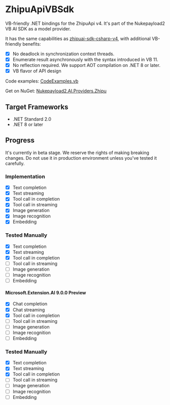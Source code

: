 # ZhipuApiVBSdk
VB-friendly .NET bindings for the ZhipuApi v4. It's part of the Nukepayload2 VB AI SDK as a model provider.

It has the same capabilities as [zhipuai-sdk-csharp-v4](https://github.com/MetaGLM/zhipuai-sdk-csharp-v4), with additional VB-friendly benefits:

- [x] No deadlock in synchronization context threads.
- [x] Enumerate result asynchronously with the syntax introduced in VB 11.
- [x] No reflection required. We support AOT compilation on .NET 8 or later.
- [x] VB flavor of API design

Code examples: [CodeExamples.vb](https://github.com/Nukepayload2/ZhipuApiVBSdk/blob/master/ZhipuApiExamples/CodeExamples.vb)

Get on NuGet: [Nukepayload2.AI.Providers.Zhipu](https://www.nuget.org/packages/Nukepayload2.AI.Providers.Zhipu)

## Target Frameworks
- .NET Standard 2.0
- .NET 8 or later

## Progress
It's currently in beta stage. 
We reserve the rights of making breaking changes.
Do not use it in production environment unless you've tested it carefully.

### Implementation
- [x] Text completion
- [x] Text streaming
- [x] Tool call in completion
- [x] Tool call in streaming
- [x] Image generation
- [x] Image recognition
- [x] Embedding

### Tested Manually
- [x] Text completion
- [x] Text streaming
- [x] Tool call in completion
- [ ] Tool call in streaming
- [ ] Image generation
- [ ] Image recognition
- [ ] Embedding

#### Microsoft.Extension.AI 9.0.0 Preview
- [x] Chat completion
- [x] Chat streaming
- [x] Tool call in completion
- [ ] Tool call in streaming
- [ ] Image generation
- [ ] Image recognition
- [ ] Embedding

### Tested Manually
- [x] Text completion
- [x] Text streaming
- [x] Tool call in completion
- [ ] Tool call in streaming
- [ ] Image generation
- [ ] Image recognition
- [ ] Embedding
